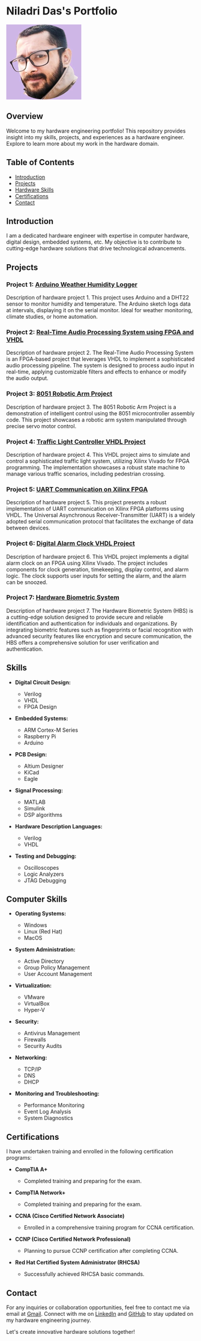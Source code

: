 # Niladri Das's Portfolio

<img src="https://github.com/niladrigithub/niladrigithub.github.io/blob/source/1704532381607.jpeg" alt="Profile Picture" width="200">

## Overview

Welcome to my hardware engineering portfolio! This repository provides insight into my skills, projects, and experiences as a hardware engineer. Explore to learn more about my work in the hardware domain.

## Table of Contents

- [Introduction](#introduction)
- [Projects](#projects)
- [Hardware Skills](#skills)
- [Certifications](#certifications)
- [Contact](#contact)

## Introduction

I am a dedicated hardware engineer with expertise in computer hardware, digital design, embedded systems, etc. My objective is to contribute to cutting-edge hardware solutions that drive technological advancements.

## Projects

### Project 1: [Arduino Weather Humidity Logger](https://github.com/niladrigithub/arduino-weather-humidity-logger)
Description of hardware project 1. This project uses Arduino and a DHT22 sensor to monitor humidity and temperature. The Arduino sketch logs data at intervals, displaying it on the serial monitor. Ideal for weather monitoring, climate studies, or home automation.

### Project 2: [Real-Time Audio Processing System using FPGA and VHDL](https://github.com/niladrigithub/real-time-audio-processing-system)
Description of hardware project 2. The Real-Time Audio Processing System is an FPGA-based project that leverages VHDL to implement a sophisticated audio processing pipeline. The system is designed to process audio input in real-time, applying customizable filters and effects to enhance or modify the audio output.

### Project 3: [8051 Robotic Arm Project](https://github.com/niladrigithub/8051-robotic-arm-project)
Description of hardware project 3. The 8051 Robotic Arm Project is a demonstration of intelligent control using the 8051 microcontroller assembly code. This project showcases a robotic arm system manipulated through precise servo motor control.

### Project 4: [Traffic Light Controller VHDL Project](https://github.com/niladrigithub/traffic-light-controller)
Description of hardware project 4. This VHDL project aims to simulate and control a sophisticated traffic light system, utilizing Xilinx Vivado for FPGA programming. The implementation showcases a robust state machine to manage various traffic scenarios, including pedestrian crossing.

### Project 5: [UART Communication on Xilinx FPGA](https://github.com/niladrigithub/hdl_serial_comm)
Description of hardware project 5. This project presents a robust implementation of UART communication on Xilinx FPGA platforms using VHDL. The Universal Asynchronous Receiver-Transmitter (UART) is a widely adopted serial communication protocol that facilitates the exchange of data between devices.

### Project 6: [Digital Alarm Clock VHDL Project](https://github.com/niladrigithub/digital-alarm-clock-vhdl)
Description of hardware project 6. This VHDL project implements a digital alarm clock on an FPGA using Xilinx Vivado. The project includes components for clock generation, timekeeping, display control, and alarm logic. The clock supports user inputs for setting the alarm, and the alarm can be snoozed.

### Project 7: [Hardware Biometric System](https://gitlab.com/niladridas/hardware-biometric-system)
Description of hardware project 7. The Hardware Biometric System (HBS) is a cutting-edge solution designed to provide secure and reliable identification and authentication for individuals and organizations. By integrating biometric features such as fingerprints or facial recognition with advanced security features like encryption and secure communication, the HBS offers a comprehensive solution for user verification and authentication.

## Skills

- **Digital Circuit Design:**
  - Verilog
  - VHDL
  - FPGA Design

- **Embedded Systems:**
  - ARM Cortex-M Series
  - Raspberry Pi
  - Arduino

- **PCB Design:**
  - Altium Designer
  - KiCad
  - Eagle

- **Signal Processing:**
  - MATLAB
  - Simulink
  - DSP algorithms

- **Hardware Description Languages:**
  - Verilog
  - VHDL

- **Testing and Debugging:**
  - Oscilloscopes
  - Logic Analyzers
  - JTAG Debugging

## Computer Skills

- **Operating Systems:**
  - Windows
  - Linux (Red Hat)
  - MacOS

- **System Administration:**
  - Active Directory
  - Group Policy Management
  - User Account Management

- **Virtualization:**
  - VMware
  - VirtualBox
  - Hyper-V

- **Security:**
  - Antivirus Management
  - Firewalls
  - Security Audits

- **Networking:**
  - TCP/IP
  - DNS
  - DHCP

- **Monitoring and Troubleshooting:**
  - Performance Monitoring
  - Event Log Analysis
  - System Diagnostics 

## Certifications

I have undertaken training and enrolled in the following certification programs:

- **CompTIA A+**
  - Completed training and preparing for the exam.

- **CompTIA Network+**
  - Completed training and preparing for the exam.

- **CCNA (Cisco Certified Network Associate)**
  - Enrolled in a comprehensive training program for CCNA certification.

- **CCNP (Cisco Certified Network Professional)**
  - Planning to pursue CCNP certification after completing CCNA.

- **Red Hat Certified System Administrator (RHCSA)**
  - Successfully achieved RHCSA basic commands.

## Contact

For any inquiries or collaboration opportunities, feel free to contact me via email at [Gmail](mailto:ndas1262000@gmail.com). Connect with me on [LinkedIn](https://www.linkedin.com/in/niladri-das-4a8b3128b/) and [GitHub](https://github.com/niladrigithub) to stay updated on my hardware engineering journey.

Let's create innovative hardware solutions together!
